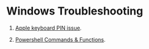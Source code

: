 # Windows Troubleshooting

1. [Apple keyboard PIN issue](https://github.com/ibrahima1289/troubleshooting/blob/main/Windows10/apple-keyboard.md).

2. [Powershell Commands & Functions](https://github.com/ibrahima1289/troubleshooting/blob/main/Windows10/powershell.md).
